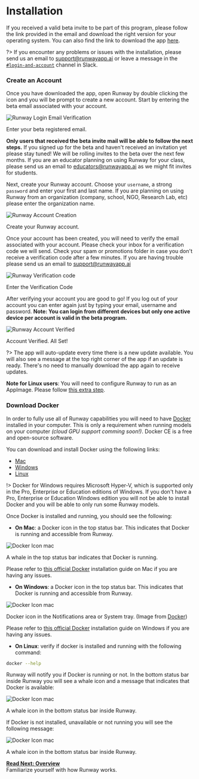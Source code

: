 # Installation

If you received a valid beta invite to be part of this program, please follow the link provided in the email and download the right version for your operating system. You can also find the link to download the app [here](http://localhost:4000/#/?id=download-latest-version).

?> If you encounter any problems or issues with the installation, please send us an email to [support@runwayapp.ai](mailto:support@runwayapp.ai) or leave a message in the [`#login-and-account`](https://join.slack.com/t/runwayml/shared_invite/enQtNTE2MDg0ODY2MTAzLTc4ZGVkMzE2MjljYzM3ZDRlNjkyMjk4NDZjOWU1ZTRjOTA3N2Y1ZjFiNTJkZTAyMWE0MGZiZjdlMTA1NTdiMzc) channel in Slack.

### Create an Account

Once you have downloaded the app, open Runway by double clicking the icon and you will be prompt to create a new account. Start by entering the beta email associated with your account.

<div class="Img-Small">
  <img src="https://runway.nyc3.cdn.digitaloceanspaces.com/documentation/login_01.png" alt="Runway Login Email Verification" >
  <p>Enter your beta registered email.</p>
</div>

**Only users that received the beta invite mail will be able to follow the next steps.** If you signed up for the beta and haven't received an invitation yet please stay tuned! We will be rolling invites to the beta over the next few months. If you are an educator planning on using Runway for your class, please send us an email to [educators@runwayapp.ai](mailto:educators@runwayapp.ai) as we might fit invites for students.
 
Next, create your Runway account. Choose your `username`, a strong `password` and enter your first and last name. If you are planning on using Runway from an organization (company, school, NGO, Research Lab, etc) please enter the organization name.

<div class="Img-Small">
  <img src="https://runway.nyc3.cdn.digitaloceanspaces.com/documentation/login_02.png" alt="Runway Account Creation" >
  <p>Create your Runway account.</p>
</div>

Once your account has been created, you will need to verify the email associated with your account. Please check your inbox for a verification code we will send. Check your spam or promotions folder in case you don't receive a verification code after a few minutes. If you are having trouble please send us an email to [support@runwayapp.ai](mailto:support@runwayapp.ai)

<div class="Img-Small">
  <img src="https://runway.nyc3.cdn.digitaloceanspaces.com/documentation/login_04.png" alt="Runway Verification code" >
  <p>Enter the Verification Code</p>
</div>

After verifying your account you are good to go! If you log out of your account you can enter again just by typing your email, username and password. **Note: You can login from different devices but only one active device per account is valid in the beta program.**

<div class="Img-Small">
  <img src="https://runway.nyc3.cdn.digitaloceanspaces.com/documentation/login_06.png" alt="Runway Account Verified" >
  <p>Account Verified. All Set!</p>
</div>

?> The app will auto-update every time there is a new update available. You will also see a message at the top right corner of the app if an update is ready. There's no need to manually download the app again to receive updates.

<p class='note'><b>Note for Linux users</b>: You will need to configure Runway to run as an AppImage. Please follow <a href="https://discourse.appimage.org/t/how-to-run-an-appimage/80">this extra step</a>.</p>

### Download Docker

In order to fully use all of Runway capabilities you will need to have [Docker](https://www.docker.com/) installed in your computer. This is only a requirement when running models on your computer *(cloud GPU support comming soon!)*. Docker CE is a free and open-source software.

You can download and install Docker using the following links:

- [Mac](https://download.docker.com/mac/stable/Docker.dmg)
- [Windows](https://download.docker.com/win/stable/Docker%20for%20Windows%20Installer.exe)
- [Linux](https://docs.docker.com/install/linux/docker-ce/ubuntu/)

!> Docker for Windows requires Microsoft Hyper-V, which is supported only in the Pro, Enterprise or Education editions of Windows. If you don't have a Pro, Enterprise or Education Windows edition you will not be able to install Docker and you will be able to only run some Runway models. 

Once Docker is installed and running, you should see the following:

- **On Mac**: a Docker icon in the top status bar. This indicates that Docker is running and accessible from Runway.

<div class="Img-Small">
  <img src="https://runway.nyc3.digitaloceanspaces.com/documentation/docker-bar-mac.png" alt="Docker Icon mac" >
  <p>A whale in the top status bar indicates that Docker is running.</p>
</div>

Please refer to [this official Docker](https://docs.docker.com/docker-for-mac/install/#install-and-run-docker-for-mac) installation guide on Mac if you are having any issues.

- **On Windows**: a Docker icon in the top status bar. This indicates that Docker is running and accessible from Runway.

<div class="Img-Small RectImg">
  <img src="https://runway.nyc3.digitaloceanspaces.com/documentation/docker-bar-windows.png" alt="Docker Icon mac" >
  <p>Docker icon in the Notifications area or System tray. (Image from <a href="https://docs.docker.com/docker-for-windows/#docker-settings-dialog">Docker</a>) </p>
</div>

Please refer to [this official Docker](https://docs.docker.com/docker-for-windows/) installation guide on Windows if you are having any issues.

- **On Linux**: verify if docker is installed and running with the following command:

```sh
docker --help
```

Runway will notify you if Docker is running or not. In the bottom status bar inside Runway you will see a whale icon and a message that indicates that Docker is available:

<div class="Img-Small">
  <img src="https://runway.nyc3.digitaloceanspaces.com/documentation/docker-available-Runway.png" alt="Docker Icon mac" >
  <p>A whale icon in the bottom status bar inside Runway.</p>
</div>

If Docker is not installed, unavailable or not running you will see the following message:

<div class="Img-Small">
  <img src="https://runway.nyc3.digitaloceanspaces.com/documentation/docker-unavailable-Runway.png" alt="Docker Icon mac" >
  <p>A whale icon in the bottom status bar inside Runway.</p>
</div>


<p class='next'>
  <b><a href="/#/overview">
   Read Next: Overview
  </b></a> 
  <br/> 
  Familiarize yourself with how Runway works.
</p>
